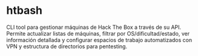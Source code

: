 # htbash
CLI tool para gestionar máquinas de Hack The Box a través de su API. Permite actualizar listas de máquinas, filtrar por OS/dificultad/estado, ver información detallada y configurar espacios de trabajo automatizados con VPN y estructura de directorios para pentesting.

